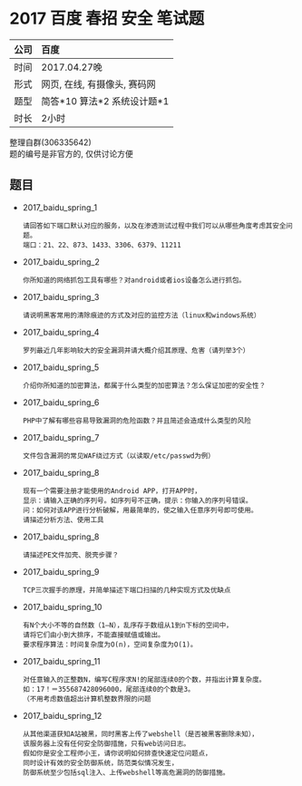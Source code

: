 # 2017 百度 春招 安全 笔试题

| 公司 | 百度                          |
|:-----|:-----------------------------|
| 时间 | 2017.04.27晚                  |
| 形式 | 网页, 在线, 有摄像头, 赛码网    |
| 题型 | 简答\*10 算法\*2 系统设计题\*1 |
| 时长 | 2小时                         |

整理自群(306335642)  
题的编号是非官方的, 仅供讨论方便


## 题目

* 2017_baidu_spring_1
    ```
    请回答如下端口默认对应的服务，以及在渗透测试过程中我们可以从哪些角度考虑其安全问题。
    端口：21、22、873、1433、3306、6379、11211
    ```

* 2017_baidu_spring_2
    ```
    你所知道的网络抓包工具有哪些？对android或者ios设备怎么进行抓包。
    ```

* 2017_baidu_spring_3
    ```
    请说明黑客常用的清除痕迹的方式及对应的监控方法（linux和windows系统）
    ```

* 2017_baidu_spring_4
    ```
    罗列最近几年影响较大的安全漏洞并请大概介绍其原理、危害（请列举3个）
    ```

* 2017_baidu_spring_5
    ```
    介绍你所知道的加密算法，都属于什么类型的加密算法？怎么保证加密的安全性？
    ```

* 2017_baidu_spring_6
    ```
    PHP中了解有哪些容易导致漏洞的危险函数？并且简述会造成什么类型的风险
    ```

* 2017_baidu_spring_7
    ```
    文件包含漏洞的常见WAF绕过方式（以读取/etc/passwd为例）
    ```

* 2017_baidu_spring_8
    ```
    现有一个需要注册才能使用的Android APP，打开APP时，
    显示：请输入正确的序列号。如序列号不正确，提示：你输入的序列号错误。
    问：如何对该APP进行分析破解，用最简单的，使之输入任意序列号即可使用。
    请描述分析方法、使用工具
    ```

* 2017_baidu_spring_8
    ```
    请描述PE文件加壳、脱壳步骤？
    ```

* 2017_baidu_spring_9
    ```
    TCP三次握手的原理，并简单描述下端口扫描的几种实现方式及优缺点
    ```

* 2017_baidu_spring_10
    ```
    有N个大小不等的自然数（1–N），乱序存于数组从1到n下标的空间中，
    请将它们由小到大排序，不能直接赋值或输出。
    要求程序算法：时间复杂度为O(n)，空间复杂度为O(1)。
    ```

* 2017_baidu_spring_11
    ```
    对任意输入的正整数N，编写C程序求N!的尾部连续0的个数，并指出计算复杂度。
    如：17！＝355687428096000，尾部连续0的个数是3。
    （不用考虑数值超出计算机整数界限的问题
    ```

* 2017_baidu_spring_12
    ```
    从其他渠道获知A站被黑，同时黑客上传了webshell（是否被黑客删除未知），
    该服务器上没有任何安全防御措施，只有web访问日志。
    假如你是安全工程师小王，请你说明如何排查快速定位问题点，
    同时设计有效的安全防御系统，防范类似情况发生，
    防御系统至少包括sql注入、上传webshell等高危漏洞的防御措施。
    ```
